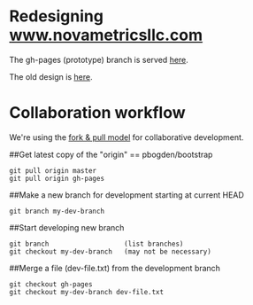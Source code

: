 
# Redesigning www.novametricsllc.com

The gh-pages (prototype) branch is served <a href="http://pbogden.github.io/bootstrap">here</a>.

The old design is <a href="http://pbogden.github.io/bootstrap/oldesign.html">here</a>.

# Collaboration workflow

We're using the <a href="https://help.github.com/articles/using-pull-requests">fork & pull model</a>
for collaborative development.

##Get latest copy of the "origin" == pbogden/bootstrap

    git pull origin master
    git pull origin gh-pages

##Make a new branch for development starting at current HEAD

    git branch my-dev-branch

##Start developing new branch

    git branch                   (list branches)
    git checkout my-dev-branch   (may not be necessary)
 
##Merge a file (dev-file.txt) from the development branch 

    git checkout gh-pages
    git checkout my-dev-branch dev-file.txt

